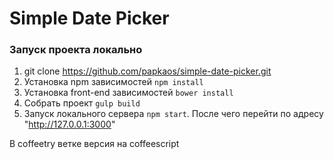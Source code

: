 # Simple Date Picker

### Запуск проекта локально
1. git clone https://github.com/papkaos/simple-date-picker.git
2. Установка npm зависимостей `npm install`
3. Установка front-end зависимостей `bower install`
4. Собрать проект `gulp build`
5. Запуск локального сервера `npm start`. После чего перейти по адресу "http://127.0.0.1:3000"

В coffeetry ветке версия на coffeescript
